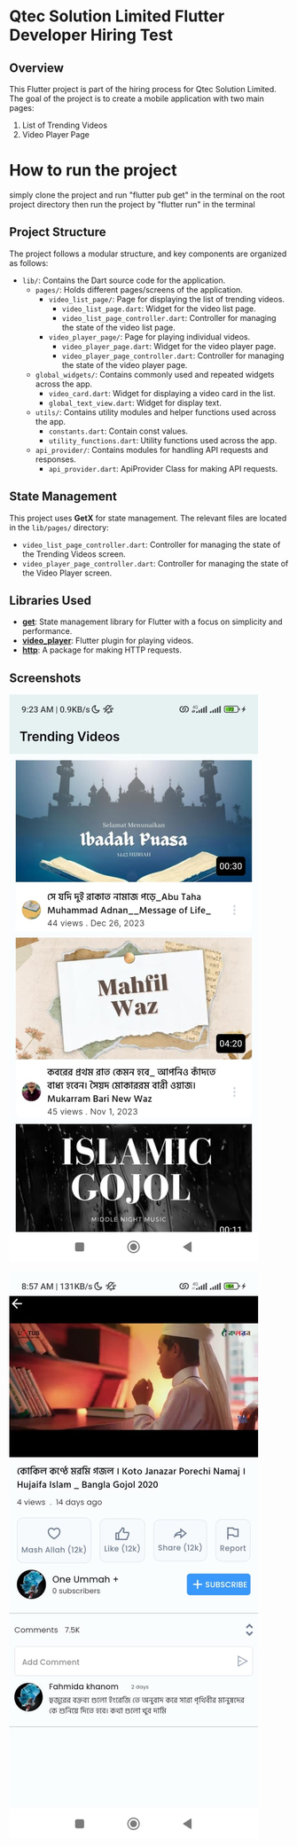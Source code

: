# Qtec Solution Limited Flutter Developer Hiring Test

## Overview

This Flutter project is part of the hiring process for Qtec Solution Limited. The goal of the project is to create a mobile application with two main pages:
1. List of Trending Videos
2. Video Player Page

# How to run the project
simply clone the project and run "flutter pub get" in the terminal on the root project directory
then run the project by "flutter run" in the terminal


## Project Structure

The project follows a modular structure, and key components are organized as follows:

- `lib/`: Contains the Dart source code for the application.
    - `pages/`: Holds different pages/screens of the application.
        - `video_list_page/`: Page for displaying the list of trending videos.
            - `video_list_page.dart`: Widget for the video list page.
            - `video_list_page_controller.dart`: Controller for managing the state of the video list page.
        - `video_player_page/`: Page for playing individual videos.
            - `video_player_page.dart`: Widget for the video player page.
            - `video_player_page_controller.dart`: Controller for managing the state of the video player page.
    - `global_widgets/`: Contains commonly used and repeated widgets across the app.
        - `video_card.dart`: Widget for displaying a video card in the list.
        - `global_text_view.dart`: Widget for display text.
    - `utils/`: Contains utility modules and helper functions used across the app.
        - `constants.dart`: Contain const values.
        - `utility_functions.dart`: Utility functions used across the app.
    - `api_provider/`: Contains modules for handling API requests and responses.
        - `api_provider.dart`: ApiProvider Class for making API requests.

## State Management

This project uses **GetX** for state management. The relevant files are located in the `lib/pages/` directory:

- `video_list_page_controller.dart`: Controller for managing the state of the Trending Videos screen.
- `video_player_page_controller.dart`: Controller for managing the state of the Video Player screen.

## Libraries Used

- **[get](https://pub.dev/packages/get)**: State management library for Flutter with a focus on simplicity and performance.
- **[video_player](https://pub.dev/packages/video_player)**: Flutter plugin for playing videos.
- **[http](https://pub.dev/packages/http)**: A package for making HTTP requests.

## Screenshots

![Trending Videos Screen](video_list_page.jpeg)

![Video Player Screen](video_player_page.jpeg)




